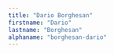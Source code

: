 ```yaml
---
title: "Dario Borghesan"
firstname: "Dario"
lastname: "Borghesan"
alphaname: "borghesan-dario"
---
```

